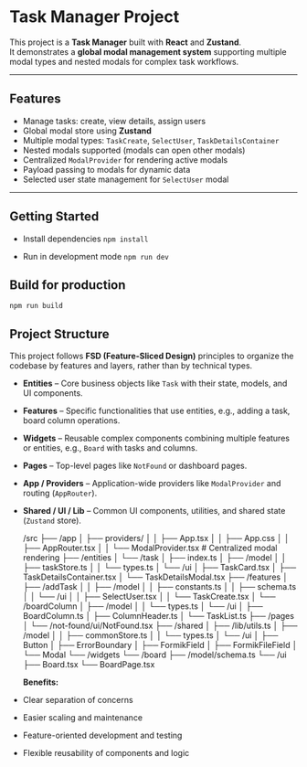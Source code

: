 # Task Manager Project

This project is a **Task Manager** built with **React** and **Zustand**.  
It demonstrates a **global modal management system** supporting multiple modal types and nested modals for complex task workflows.

---

## Features

- Manage tasks: create, view details, assign users
- Global modal store using **Zustand**
- Multiple modal types: `TaskCreate`, `SelectUser`, `TaskDetailsContainer`
- Nested modals supported (modals can open other modals)
- Centralized `ModalProvider` for rendering active modals
- Payload passing to modals for dynamic data
- Selected user state management for `SelectUser` modal

---

## Getting Started

- Install dependencies
  `npm install`

- Run in development mode
  `npm run dev`

## Build for production

`npm run build`

## Project Structure

This project follows **FSD (Feature-Sliced Design)** principles to organize the codebase by features and layers, rather than by technical types.

- **Entities** – Core business objects like `Task` with their state, models, and UI components.
- **Features** – Specific functionalities that use entities, e.g., adding a task, board column operations.
- **Widgets** – Reusable complex components combining multiple features or entities, e.g., `Board` with tasks and columns.
- **Pages** – Top-level pages like `NotFound` or dashboard pages.
- **App / Providers** – Application-wide providers like `ModalProvider` and routing (`AppRouter`).
- **Shared / UI / Lib** – Common UI components, utilities, and shared state (`Zustand` store).

  /src
  ├── /app
  │ ├── providers/
  │ │ ├── App.tsx
  │ │ ├── App.css
  │ │ ├── AppRouter.tsx
  │ │ └── ModalProvider.tsx # Centralized modal rendering
  ├── /entities
  │ └── /task
  │ ├── index.ts
  │ ├── /model
  │ │ ├── taskStore.ts
  │ │ └── types.ts
  │ └── /ui
  │ ├── TaskCard.tsx
  │ ├── TaskDetailsContainer.tsx
  │ └── TaskDetailsModal.tsx
  ├── /features
  │ ├── /addTask
  │ │ ├── /model
  │ │ ├── constants.ts
  │ │ ├── schema.ts
  │ │ └── /ui
  │ │ ├── SelectUser.tsx
  │ │ └── TaskCreate.tsx
  │ └── /boardColumn
  │ ├── /model
  │ │ └── types.ts
  │ └── /ui
  │ ├── BoardColumn.ts
  │ ├── ColumnHeader.ts
  │ └── TaskList.ts
  ├── /pages
  │ └── /not-found/ui/NotFound.tsx
  ├── /shared
  │ ├── /lib/utils.ts
  │ ├── /model
  │ │ ├── commonStore.ts
  │ │ └── types.ts
  │ └── /ui
  │ ├── Button
  │ ├── ErrorBoundary
  │ ├── FormikField
  │ ├── FormikFileField
  │ └── Modal
  └── /widgets
  └── /board
  ├── /model/schema.ts
  └── /ui
  ├── Board.tsx
  └── BoardPage.tsx

  **Benefits:**

- Clear separation of concerns
- Easier scaling and maintenance
- Feature-oriented development and testing
- Flexible reusability of components and logic
